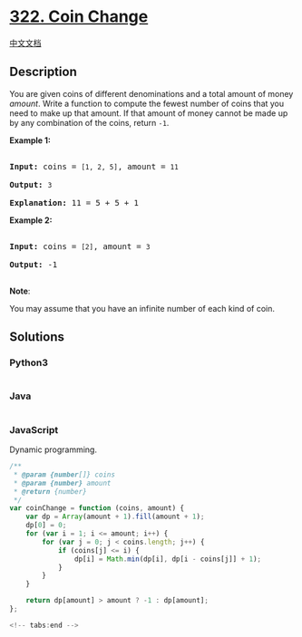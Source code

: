 # [322. Coin Change](https://leetcode.com/problems/coin-change)

[中文文档](/solution/0300-0399/0322.Coin%20Change/README.md)

## Description
<p>You are given coins of different denominations and a total amount of money <i>amount</i>. Write a function to compute the fewest number of coins that you need to make up that amount. If that amount of money cannot be made up by any combination of the coins, return <code>-1</code>.</p>



<p><b>Example 1:</b></p>



<pre>

<strong>Input: </strong>coins = <code>[1, 2, 5]</code>, amount = <code>11</code>

<strong>Output: </strong><code>3</code> 

<strong>Explanation:</strong> 11 = 5 + 5 + 1</pre>



<p><b>Example 2:</b></p>



<pre>

<strong>Input: </strong>coins = <code>[2]</code>, amount = <code>3</code>

<strong>Output: </strong>-1

</pre>



<p><b>Note</b>:<br />

You may assume that you have an infinite number of each kind of coin.</p>




## Solutions


<!-- tabs:start -->

### **Python3**

```python

```

### **Java**

```java

```

### **JavaScript**
Dynamic programming.

```javascript
/**
 * @param {number[]} coins
 * @param {number} amount
 * @return {number}
 */
var coinChange = function (coins, amount) {
    var dp = Array(amount + 1).fill(amount + 1);
    dp[0] = 0;
    for (var i = 1; i <= amount; i++) {
        for (var j = 0; j < coins.length; j++) {
            if (coins[j] <= i) {
                dp[i] = Math.min(dp[i], dp[i - coins[j]] + 1);
            }
        }
    }

    return dp[amount] > amount ? -1 : dp[amount];
};

<!-- tabs:end -->